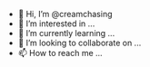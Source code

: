 - 👋 Hi, I’m @creamchasing
- 👀 I’m interested in ...
- 🌱 I’m currently learning ...
- 💞️ I’m looking to collaborate on ...
- 📫 How to reach me ...

<!---
creamchasing/creamchasing is a ✨ special ✨ repository because its `README.md` (this file) appears on your GitHub profile.
You can click the Preview link to take a look at your changes.
--->
